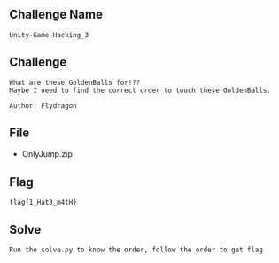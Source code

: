 ## Challenge Name
```
Unity-Game-Hacking_3
```
## Challenge
```
What are these GoldenBalls for!??  
Maybe I need to find the correct order to touch these GoldenBalls.  

Author: Flydragon
```
## File
- OnlyJump.zip
## Flag
```
flag{1_Hat3_m4tH}
```
## Solve
```
Run the solve.py to know the order, follow the order to get flag
```
